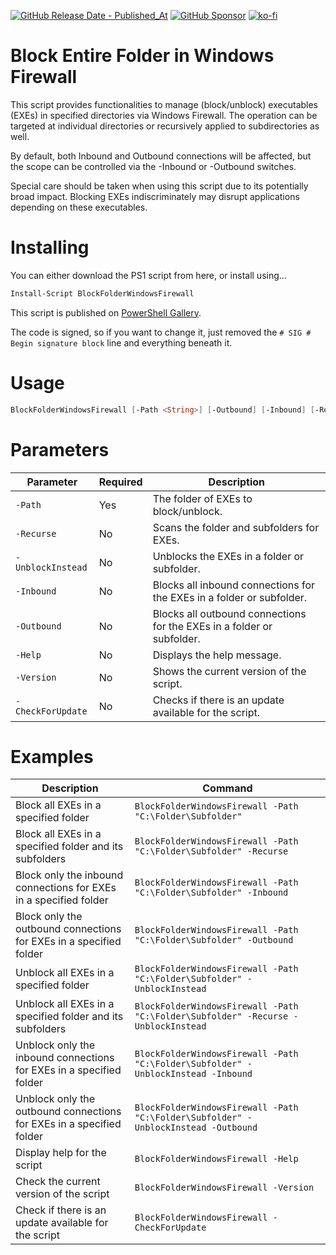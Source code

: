 [![GitHub Release Date - Published_At](https://img.shields.io/github/release-date/asheroto/BlockFolderWindowsFirewall)](https://github.com/asheroto/BlockFolderWindowsFirewall/releases)
[![GitHub Sponsor](https://img.shields.io/github/sponsors/asheroto?label=Sponsor&logo=GitHub)](https://github.com/sponsors/asheroto)
[![ko-fi](https://ko-fi.com/img/githubbutton_sm.svg)](https://ko-fi.com/asheroto)

# Block Entire Folder in Windows Firewall

This script provides functionalities to manage (block/unblock) executables (EXEs) in specified directories via Windows Firewall. The operation can be targeted at individual directories or recursively applied to subdirectories as well.

By default, both Inbound and Outbound connections will be affected, but the scope can be controlled via the -Inbound or -Outbound switches.

Special care should be taken when using this script due to its potentially broad impact. Blocking EXEs indiscriminately may disrupt applications depending on these executables.

# Installing

You can either download the PS1 script from here, or install using...

```powershell
Install-Script BlockFolderWindowsFirewall
```

This script is published on [PowerShell Gallery](https://www.powershellgallery.com/packages/BlockFolderWindowsFirewall).

The code is signed, so if you want to change it, just removed the `# SIG # Begin signature block` line and everything beneath it.

# Usage

```powershell
BlockFolderWindowsFirewall [-Path <String>] [-Outbound] [-Inbound] [-Recurse] [-UnblockInstead] [-Version] [-Help] [-CheckForUpdate]
```

# Parameters

|Parameter|Required|Description|
|--|--|--|
|`-Path`|Yes|The folder of EXEs to block/unblock.|
|`-Recurse`|No|Scans the folder and subfolders for EXEs.|
|`-UnblockInstead`|No|Unblocks the EXEs in a folder or subfolder.|
|`-Inbound`|No|Blocks all inbound connections for the EXEs in a folder or subfolder.|
|`-Outbound`|No|Blocks all outbound connections for the EXEs in a folder or subfolder.|
|`-Help`|No|Displays the help message.|
|`-Version`|No|Shows the current version of the script.|
|`-CheckForUpdate`|No|Checks if there is an update available for the script.|

# Examples

|Description|Command|
|--|--|
|Block all EXEs in a specified folder|`BlockFolderWindowsFirewall -Path "C:\Folder\Subfolder"`|
|Block all EXEs in a specified folder and its subfolders|`BlockFolderWindowsFirewall -Path "C:\Folder\Subfolder" -Recurse`|
|Block only the inbound connections for EXEs in a specified folder|`BlockFolderWindowsFirewall -Path "C:\Folder\Subfolder" -Inbound`|
|Block only the outbound connections for EXEs in a specified folder|`BlockFolderWindowsFirewall -Path "C:\Folder\Subfolder" -Outbound`|
|Unblock all EXEs in a specified folder|`BlockFolderWindowsFirewall -Path "C:\Folder\Subfolder" -UnblockInstead`|
|Unblock all EXEs in a specified folder and its subfolders|`BlockFolderWindowsFirewall -Path "C:\Folder\Subfolder" -Recurse -UnblockInstead`|
|Unblock only the inbound connections for EXEs in a specified folder|`BlockFolderWindowsFirewall -Path "C:\Folder\Subfolder" -UnblockInstead -Inbound`|
|Unblock only the outbound connections for EXEs in a specified folder|`BlockFolderWindowsFirewall -Path "C:\Folder\Subfolder" -UnblockInstead -Outbound`|
|Display help for the script|`BlockFolderWindowsFirewall -Help`|
|Check the current version of the script|`BlockFolderWindowsFirewall -Version`|
|Check if there is an update available for the script|`BlockFolderWindowsFirewall -CheckForUpdate`|